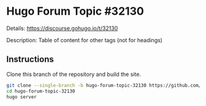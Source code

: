 # Hugo Forum Topic #32130

Details: <https://discourse.gohugo.io/t/32130>

Description: Table of content for other tags (not for headings)

## Instructions

Clone this branch of the repository and build the site.

```bash
git clone --single-branch -b hugo-forum-topic-32130 https://github.com/jmooring/hugo-testing hugo-forum-topic-32130
cd hugo-forum-topic-32130
hugo server
```

